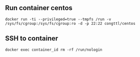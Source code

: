 ## Run container centos

```
docker run -ti --privileged=true --tmpfs /run -v /sys/fs/cgroup:/sys/fs/cgroup:ro -d -p 22:22 congttl/centos
```

## SSH to container

```
docker exec container_id rm -rf /run/nologin
```